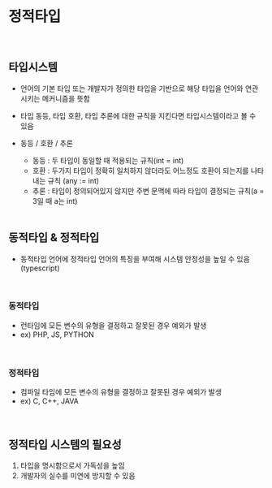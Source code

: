 # 정적타입

</br>

## 타입시스템

- 언어의 기본 타입 또는 개발자가 정의한 타입을 기반으로 해당 타입을 언어와 연관시키는
메커니즘을 뜻함
- 타입 동등, 타입 호환, 타입 추론에 대한 규칙을 지킨다면 타입시스템이라고 볼 수 있음
- 동등 / 호환 / 추론
    - 동등 : 두 타입이 동일할 때 적용되는 규칙(int = int)
    - 호환 : 두가지 타입이 정확히 일치하지 않더라도 어느정도 호환이 되는지를 나타내는
    규칙 (any := int)
    - 추론 : 타입이 정의되어있지 않지만 주변 문맥에 따라 타입이 결정되는 규칙(a = 3일
    때 a는 int)
    
    
    </br>

## 동적타입 & 정적타입

- 동적타입 언어에 정적타입 언어의 특징을 부여해 시스템 안정성을 높일 수 있음 (typescript)

</br>

### 동적타입

- 런타임에 모든 변수의 유형을 결정하고 잘못된 경우 예외가 발생
- ex) PHP, JS, PYTHON

</br>

### 정적타입

- 컴파일 타임에 모든 변수의 유형을 결정하고 잘못된 경우 예외가 발생
- ex) C, C++, JAVA

</br>

## 정적타입 시스템의 필요성

1. 타입을 명시함으로서 가독성을 높임
2. 개발자의 실수를 미연에 방지할 수 있음
